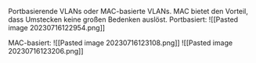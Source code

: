 Portbasierende VLANs oder MAC-basierte VLANs.
MAC bietet den Vorteil, dass Umstecken keine großen Bedenken auslöst.
Portbasiert:
![[Pasted image 20230716122954.png]]

MAC-basiert:
![[Pasted image 20230716123108.png]]
![[Pasted image 20230716123206.png]]
